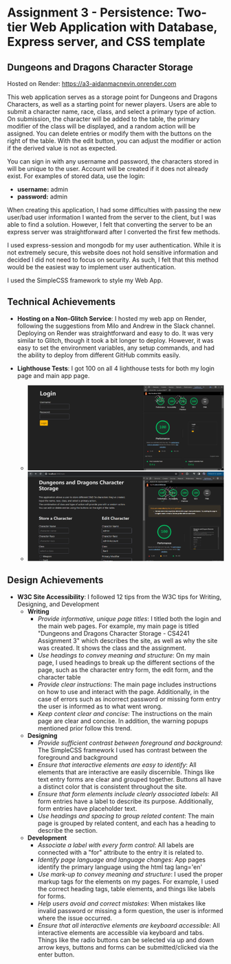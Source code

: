 Assignment 3 - Persistence: Two-tier Web Application with Database, Express server, and CSS template
===
## Dungeons and Dragons Character Storage

Hosted on Render: https://a3-aidanmacnevin.onrender.com

This web application serves as a storage point for Dungeons and Dragons Characters, as well as a starting point for newer players. Users are able to submit a character name, race, class, and select a primary type of action. On submission, the character will be added to the table, the primary modifier of the class will be displayed, and a random action will be assigned.
You can delete entries or modify them with the buttons on the right of the table. With the edit button, you can adjust the modifier or action if the derived value is not as expected.

You can sign in with any username and password, the characters stored in will be unique to the user. Account will be created if it does not already exist. For examples of stored data, use the login: 
- **username:** admin 
- **password:** admin

When creating this application, I had some difficulties with passing the new user/bad user information I wanted from the server to the client, but I was able to find a solution. However, I felt that converting the server to be an express server was straightforward after I converted the first few methods. 

I used express-session and mongodb for my user authentication. While it is not extremely secure, this website does not hold sensitive information and decided I did not need to focus on security. As such, I felt that this method would be the easiest way to implement user authentication.

I used the SimpleCSS framework to style my Web App.



## Technical Achievements
- **Hosting on a Non-Glitch Service**: I hosted my web app on Render, following the suggestions from Milo and Andrew in the Slack channel. Deploying on Render was straightforward and easy to do. It was very similar to Glitch, though it took a bit longer to deploy. However, it was easy to set the environment variables, any setup commands, and had the ability to deploy from different GitHub commits easily. 

- **Lighthouse Tests**: I got 100 on all 4 lighthouse tests for both my login page and main app page.    
  - ![img.png](img.png)
  - ![img_4.png](img_4.png)


## Design Achievements
- **W3C Site Accessibility**: I followed 12 tips from the W3C tips for Writing, Designing, and Development
  - **Writing**
    - _Provide informative, unique page titles_: I titled both the login and the main web pages. For example, my main page is titled "Dungeons and Dragons Character Storage - CS4241 Assignment 3" which describes the site, as well as why the site was created. It shows the class and the assignment.
    - _Use headings to convey meaning and structure_: On my main page, I used headings to break up the different sections of the page, such as the character entry form, the edit form, and the character table
    - _Provide clear instructions_: The main page includes instructions on how to use and interact with the page. Additionally, in the case of errors such as incorrect password or missing form entry the user is informed as to what went wrong. 
    - _Keep content clear and concise_: The instructions on the main page are clear and concise. In addition, the warning popups mentioned prior follow this trend. 
  - **Designing**
    - _Provide sufficient contrast between foreground and background_: The SimpleCSS framework I used has contrast between the foreground and background
    - _Ensure that interactive elements are easy to identify_: All elements that are interactive are easily discernible. Things like text entry forms are clear and grouped together. Buttons all have a distinct color that is consistent throughout the site.
    - _Ensure that form elements include clearly associated labels_: All form entries have a label to describe its purpose. Additionally, form entries have placeholder text.
    - _Use headings and spacing to group related content_: The main page is grouped by related content, and each has a heading to describe the section.
  - **Development**
    - _Associate a label with every form control_: All labels are connected with a "for" attribute to the entry it is related to.
    - _Identify page language and language changes_: App pages identify the primary language using the html tag lang='en'
    - _Use mark-up to convey meaning and structure_: I used the proper markup tags for the elements on my pages. For example, I used the correct heading tags, table elements, and things like labels for forms. 
    - _Help users avoid and correct mistakes_: When mistakes like invalid password or missing a form question, the user is informed where the issue occurred. 
    - _Ensure that all interactive elements are keyboard accessible_: All interactive elements are accessible via keyboard and tabs. Things like the radio buttons can be selected via up and down arrow keys, buttons and forms can be submitted/clicked via the enter button.


